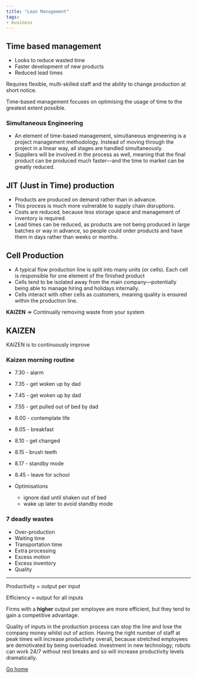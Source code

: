 ```yaml
---
title: "Lean Management"
tags:
- business
---
```


## Time based management

- Looks to reduce wasted time
- Faster development of new products
- Reduced lead times

Requires flexible, multi-skilled staff and the ability to change production at short notice. 

Time-based management focuses on optimising the usage of time to the greatest extent possible. 

### Simultaneous Engineering
- An element of time-based management, simultaneous engineering is a project management methodology. Instead of moving through the project in a linear way, all stages are handled simultaneously.
- Suppliers will be involved in the process as well, meaning that the final product can be produced much faster—and the time to market can be greatly reduced.

## JIT (Just in Time) production
- Products are produced on demand rather than in advance. 
- This process is much more vulnerable to supply chain disruptions.
- Costs are reduced, because less storage space and management of inventory is required.
- Lead times can be reduced, as products are not being produced in large batches or way in advance, so people could order products and have them in days rather than weeks or months.

## Cell Production

- A typical flow production line is split into many units (or cells). Each cell is responsible for one element of the finished product
- Cells tend to be isolated away from the main company—potentially being able to manage hiring and holidays internally.
- Cells interact with other cells as customers, meaning quality is ensured within the production line.

**KAIZEN** => Continually removing waste from your system

## KAIZEN
KAIZEN is to continuously improve

### Kaizen morning routine
- 7.30 - alarm
- 7.35 - get woken up by dad
- 7.45 - get woken up by dad
- 7.55 - get pulled out of bed by dad
- 8.00 - contemplate life
- 8.05 - breakfast
- 8.10 - get changed
- 8.15 - brush teeth
- 8.17 - standby mode
- 8.45 - leave for school

- Optimisations
	- ignore dad until shaken out of bed
	- wake up later to avoid standby mode

### 7 deadly wastes

- Over-production
- Waiting time
- Transportation time
- Extra processing
- Excess motion
- Excess inventory
- Quality

---

Productivity = output per input

Efficiency = output for all inputs

Firms with a **higher** output per employee are more efficient, but they tend to gain a competitive advantage.

Quality of inputs in the production process can stop the line and lose the company money whilst out of action.
Having the right number of staff at peak times will increase productivity overall, because stretched employees are demotivated by being overloaded.
Investment in new technology; robots can work 24/7 without rest breaks and so will increase productivity levels dramatically.



[Go home](/)